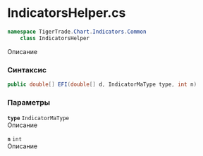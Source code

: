 
# IndicatorsHelper.cs
```csharp
namespace TigerTrade.Chart.Indicators.Common  
    class IndicatorsHelper
```

Описание

### Синтаксис
```csharp
public double[] EFI(double[] d, IndicatorMaType type, int n)
```

### Параметры
**`type`** `IndicatorMaType`  
 Описание  
  
**`n`** `int`  
 Описание  
  

                    
                    